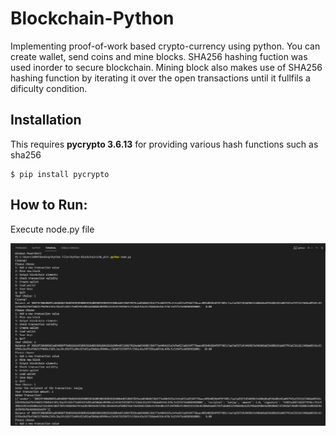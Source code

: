# Blockchain-Python
Implementing proof-of-work based crypto-currency using python. You can create wallet, send coins and mine blocks. SHA256 hashing fuction was used inorder to secure blockchain. Mining block also makes use of SHA256 hashing function by iterating it over the open transactions until it fullfils a dificulty condition.

## Installation

This requires __pycrypto 3.6.13__ for providing various hash functions such as sha256

```
$ pip install pycrypto
```

## How to Run:
Execute node.py file

<img src="/imgs/execution_demo.png" alt="Running Blockchain code in terminal"/>
